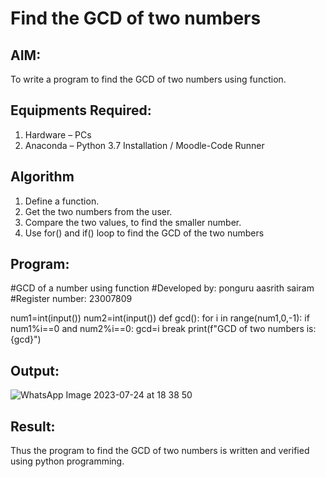 # Find the GCD of two numbers

## AIM:
To write a program to find the GCD of two numbers using function.

## Equipments Required:
1. Hardware – PCs
2. Anaconda – Python 3.7 Installation / Moodle-Code Runner

## Algorithm
1. Define a function.
2. Get the two numbers from the user.
3. Compare the two values, to find the smaller number.
4. Use for() and if() loop to find the GCD of the two numbers

## Program:

#GCD of a number using function
#Developed by: ponguru aasrith sairam
#Register number: 23007809

num1=int(input())
num2=int(input())
def gcd():
    for i in range(num1,0,-1):
        if num1%i==0 and num2%i==0:
            gcd=i
            break
    print(f"GCD of two numbers is: {gcd}")


## Output:

![WhatsApp Image 2023-07-24 at 18 38 50](https://github.com/AasrithSairam/GCD-of-two-numbers/assets/139331438/ad02cbd1-4ba4-46bb-b787-b4f10639300f)



## Result:
Thus the program to find the GCD of two numbers is written and verified using python programming.
